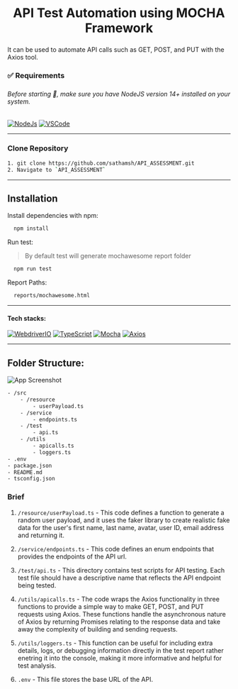 <h1 align="center">API Test Automation using MOCHA Framework</h1>

###

<p align="left">It can be used to automate API calls such as GET, POST, and PUT with the Axios tool.</p>

###

<h3 align="left">✅ Requirements</h3>

###

<h6 align="left">Before starting 🏁, make sure you have NodeJS version 14+ installed on your system.</h6>

###

[![NodeJs](https://img.shields.io/badge/-NodeJS%20v12%20OR%20later-%23339933?logo=npm)](https://nodejs.org/en/download/) [![VSCode](https://img.shields.io/badge/-Visual%20Studio%20Code-%233178C6?logo=visual-studio-code)](https://code.visualstudio.com/download)

---

### Clone Repository

```bash
1. git clone https://github.com/sathamsh/API_ASSESSMENT.git
2. Navigate to `API_ASSESSMENT`
```

---

## Installation

Install dependencies with npm:

```bash
  npm install
```

Run test:

> By default test will generate mochawesome report folder

```bash
  npm run test
```

Report Paths:

```bash
  reports/mochawesome.html
```

---

#### Tech stacks:

[![WebdriverIO](https://img.shields.io/badge/-WebdriverI/O-EA5906?logo=WebdriverIO&logoColor=white)](https://webdriver.io/)
[![TypeScript](https://img.shields.io/badge/-TypeScript-%233178C6?logo=Typescript&logoColor=black)](https://www.typescriptlang.org/)
[![Mocha](https://img.shields.io/badge/-Mocha-%238D6748?logo=Mocha&logoColor=white)](https://mochajs.org/) [![Axios](https://img.shields.io/badge/-Axios-07BA82?logoColor=white)](https://github.com/visionmedia/axios)

---

## Folder Structure:

![App Screenshot](https://i.ibb.co/yFCnWm1/Screenshot-2023-07-22-at-11-21-55-PM.jpg)

```bash
- /src
    - /resource
        - userPayload.ts
    - /service
        - endpoints.ts
    - /test
        - api.ts
    - /utils
        - apicalls.ts
        - loggers.ts
- .env
- package.json
- README.md
- tsconfig.json
```

### Brief

1. `/resource/userPayload.ts` - This code defines a function to generate a random user payload, and it uses the faker library to create realistic fake data for the user's first name, last name, avatar, user ID, email address and returning it.

2. `/service/endpoints.ts` - This code defines an enum endpoints that provides the endpoints of the API url.

3. `/test/api.ts` - This directory contains test scripts for API testing. Each test file should have a descriptive name that reflects the API endpoint being tested.

4. `/utils/apicalls.ts` - The code wraps the Axios functionality in three functions to provide a simple way to make GET, POST, and PUT requests using Axios. These functions handle the asynchronous nature of Axios by returning Promises relating to the response data and take away the complexity of building and sending requests.

5. `/utils/loggers.ts` - This function can be useful for including extra details, logs, or debugging information directly in the test report rather enetring it into the console, making it more informative and helpful for test analysis.

6. `.env` - This file stores the base URL of the API.

